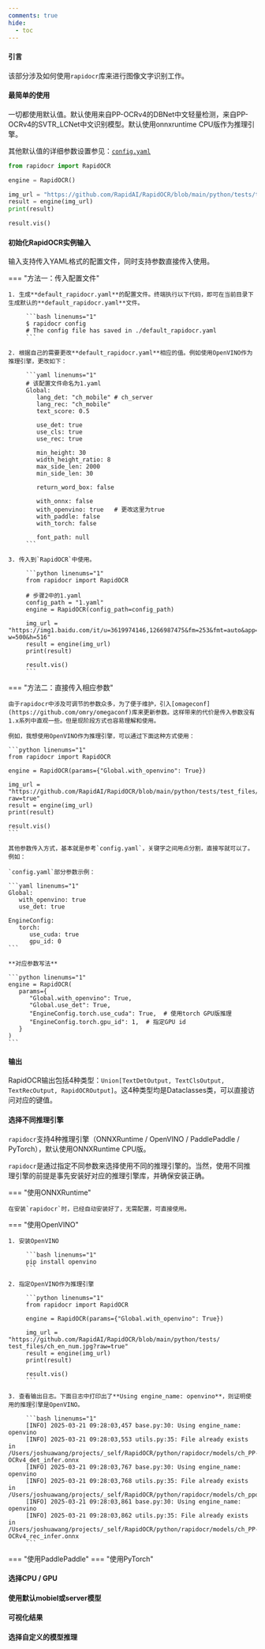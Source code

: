 ```yaml
---
comments: true
hide:
  - toc
---
```


#### 引言

该部分涉及如何使用`rapidocr`库来进行图像文字识别工作。

#### 最简单的使用

一切都使用默认值。默认使用来自PP-OCRv4的DBNet中文轻量检测，来自PP-OCRv4的SVTR_LCNet中文识别模型。默认使用onnxruntime CPU版作为推理引擎。

其他默认值的详细参数设置参见：[`config.yaml`](https://github.com/RapidAI/RapidOCR/blob/main/python/rapidocr/config.yaml)

```python linenums="1"
from rapidocr import RapidOCR

engine = RapidOCR()

img_url = "https://github.com/RapidAI/RapidOCR/blob/main/python/tests/test_files/ch_en_num.jpg?raw=true"
result = engine(img_url)
print(result)

result.vis()
```

#### 初始化RapidOCR实例输入

输入支持传入YAML格式的配置文件，同时支持参数直接传入使用。

=== "方法一：传入配置文件"

    1. 生成**default_rapidocr.yaml**的配置文件。终端执行以下代码，即可在当前目录下生成默认的**default_rapidocr.yaml**文件。

         ```bash linenums="1"
         $ rapidocr config
         # The config file has saved in ./default_rapidocr.yaml
         ```

    2. 根据自己的需要更改**default_rapidocr.yaml**相应的值。例如使用OpenVINO作为推理引擎，更改如下：

         ```yaml linenums="1"
         # 该配置文件命名为1.yaml
         Global:
            lang_det: "ch_mobile" # ch_server
            lang_rec: "ch_mobile"
            text_score: 0.5

            use_det: true
            use_cls: true
            use_rec: true

            min_height: 30
            width_height_ratio: 8
            max_side_len: 2000
            min_side_len: 30

            return_word_box: false

            with_onnx: false
            with_openvino: true   # 更改这里为true
            with_paddle: false
            with_torch: false

            font_path: null
         ```

    3. 传入到`RapidOCR`中使用。

         ```python linenums="1"
         from rapidocr import RapidOCR

         # 步骤2中的1.yaml
         config_path = "1.yaml"
         engine = RapidOCR(config_path=config_path)

         img_url = "https://img1.baidu.com/it/u=3619974146,1266987475&fm=253&fmt=auto&app=138&f=JPEG?w=500&h=516"
         result = engine(img_url)
         print(result)

         result.vis()
         ```

=== "方法二：直接传入相应参数"

    由于rapidocr中涉及可调节的参数众多，为了便于维护，引入[omageconf](https://github.com/omry/omegaconf)库来更新参数。这样带来的代价是传入参数没有1.x系列中直观一些。但是现阶段方式也容易理解和使用。

    例如，我想使用OpenVINO作为推理引擎，可以通过下面这种方式使用：

    ```python linenums="1"
    from rapidocr import RapidOCR

    engine = RapidOCR(params={"Global.with_openvino": True})

    img_url = "https://github.com/RapidAI/RapidOCR/blob/main/python/tests/test_files/ch_en_num.jpg?raw=true"
    result = engine(img_url)
    print(result)

    result.vis()
    ```

    其他参数传入方式，基本就是参考`config.yaml`，关键字之间用点分割，直接写就可以了。例如：

    `config.yaml`部分参数示例：

    ```yaml linenums="1"
    Global:
       with_openvino: true
       use_det: true

    EngineConfig:
       torch:
          use_cuda: true
          gpu_id: 0
    ```

    **对应参数写法**

    ```python linenums="1"
    engine = RapidOCR(
       params={
          "Global.with_openvino": True,
          "Global.use_det": True,
          "EngineConfig.torch.use_cuda": True,  # 使用torch GPU版推理
          "EngineConfig.torch.gpu_id": 1,  # 指定GPU id
       }
    )
    ```

#### 输出

RapidOCR输出包括4种类型：`Union[TextDetOutput, TextClsOutput, TextRecOutput, RapidOCROutput]`。这4种类型均是Dataclasses类，可以直接访问对应的键值。

#### 选择不同推理引擎

`rapidocr`支持4种推理引擎（ONNXRuntime / OpenVINO / PaddlePaddle / PyTorch），默认使用ONNXRuntime CPU版。

`rapidocr`是通过指定不同参数来选择使用不同的推理引擎的。当然，使用不同推理引擎的前提是事先安装好对应的推理引擎库，并确保安装正确。

=== "使用ONNXRuntime"

    在安装`rapidocr`时，已经自动安装好了，无需配置，可直接使用。

=== "使用OpenVINO"

    1. 安装OpenVINO

         ```bash linenums="1"
         pip install openvino
         ```

    2. 指定OpenVINO作为推理引擎

         ```python linenums="1"
         from rapidocr import RapidOCR

         engine = RapidOCR(params={"Global.with_openvino": True})

         img_url = "https://github.com/RapidAI/RapidOCR/blob/main/python/tests/ test_files/ch_en_num.jpg?raw=true"
         result = engine(img_url)
         print(result)

         result.vis()
         ```

    3. 查看输出日志。下面日志中打印出了**Using engine_name: openvino**，则证明使用的推理引擎是OpenVINO。

         ```bash linenums="1"
         [INFO] 2025-03-21 09:28:03,457 base.py:30: Using engine_name: openvino
         [INFO] 2025-03-21 09:28:03,553 utils.py:35: File already exists in /Users/joshuawang/projects/_self/RapidOCR/python/rapidocr/models/ch_PP-OCRv4_det_infer.onnx
         [INFO] 2025-03-21 09:28:03,767 base.py:30: Using engine_name: openvino
         [INFO] 2025-03-21 09:28:03,768 utils.py:35: File already exists in /Users/joshuawang/projects/_self/RapidOCR/python/rapidocr/models/ch_ppocr_mobile_v2.0_cls_infer.onnx
         [INFO] 2025-03-21 09:28:03,861 base.py:30: Using engine_name: openvino
         [INFO] 2025-03-21 09:28:03,862 utils.py:35: File already exists in /Users/joshuawang/projects/_self/RapidOCR/python/rapidocr/models/ch_PP-OCRv4_rec_infer.onnx
         ```

=== "使用PaddlePaddle"
=== "使用PyTorch"

#### 选择CPU / GPU

#### 使用默认mobiel或server模型

#### 可视化结果

#### 选择自定义的模型推理
